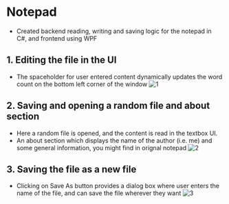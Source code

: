 # Notepad
  -  Created backend reading, writing and saving logic for the notepad in C#, and frontend using WPF

## 1. Editing the file in the UI
  -  The spaceholder for user entered content dynamically updates the word count on the bottom left corner of the window
![1](https://user-images.githubusercontent.com/66707594/174906691-21f8b5e6-f600-414e-902d-a8c7604fb2ca.gif)

## 2. Saving and opening a random file and about section
  -  Here a random file is opened, and the content is read in the textbox UI. 
  -  An about section which displays the name of the author (i.e. me) and some general information, you might find in orignal notepad
![2](https://user-images.githubusercontent.com/66707594/174906704-eae0d929-845f-4a96-abfa-329f38b87c97.gif)

## 3. Saving the file as a new file 
   -  Clicking on Save As button provides a dialog box where user enters the name of the file, and can save the file wherever they want
![3](https://user-images.githubusercontent.com/66707594/174906718-f4262703-d8a3-42d1-83e4-4b241166d60d.gif)

